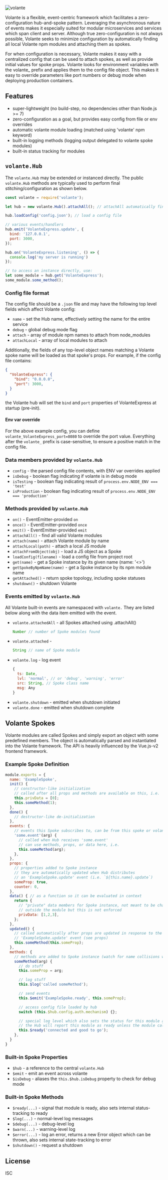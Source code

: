 ![volante](https://raw.githubusercontent.com/msmiley/msmiley.github.io/master/volante-with-text.svg?sanitize=true)

Volante is a flexible, event-centric framework which facilitates a zero-configuration hub-and-spoke pattern. Leveraging the asynchronous nature of events makes it especially suited for modular microservices and services which span client and server. Although true zero-configuration is not always possible, Volante seeks to minimize configuration by automatically finding all local Volante npm modules and attaching them as spokes.

For when configuration is necessary, Volante makes it easy with a centralized config that can be used to attach spokes, as well as provide initial values for spoke props. Volante looks for environment variables with the volante_ prefix and applies them to the config file object. This makes it easy to override parameters like port numbers or debug mode when deploying production containers.

## Features

- super-lightweight (no build-step, no dependencies other than Node.js >= 7)
- zero-configuration as a goal, but provides easy config from file or env overrides
- automatic volante module loading (matched using 'volante' npm keyword)
- built-in logging methods (logging output delegated to volante spoke modules)
- built-in status tracking for modules

## `volante.Hub`

The `volante.Hub` may be extended or instanced directly. The public `volante.Hub` methods are typically used to perform final stitching/configuration as shown below.

```js
const volante = require('volante');

let hub = new volante.Hub().attachAll(); // attachAll automatically finds all local Volante modules

hub.loadConfig('config.json'); // load a config file

// various events/handlers
hub.emit('VolanteExpress.update', {
  bind: '127.0.0.1',
  port: 3000,
});

hub.on('VolanteExpress.listening', () => {
  console.log('my server is running')
});

// to access an instance directly, use:
let some_module = hub.get('VolanteExpress');
some_module.some_method();

```

### Config file format

The config file should be a `.json` file and may have the following top level fields which affect Volante config:

- `name` - set the Hub name, effectively setting the name for the entire service
- `debug` - global debug mode flag
- `attach` - array of module npm names to attach from node_modules
- `attachLocal` - array of local modules to attach

Additionally, the fields of any top-level object names matching a Volante spoke name will be loaded as that spoke's props. For example, if the config file contains:

```json
{
  "VolanteExpress": {
    "bind": "0.0.0.0",
    "port": 3000,
  }
}
```
the Volante hub will set the `bind` and `port` properties of VolanteExpress at startup (pre-init).

#### Env var override

For the above example config, you can define `volante_VolanteExpress_port=8080` to override the port value. Everything after the `volante_` prefix is case-sensitive, to ensure a positive match in the config file.

### Data members provided by `volante.Hub`

- `config` - the parsed config file contents, with ENV var overrides applied
- `isDebug` - boolean flag indicating if volante is in debug mode
- `isTesting` - boolean flag indicating result of `process.env.NODE_ENV === 'test'`
- `isProduction` - boolean flag indicating result of `process.env.NODE_ENV === 'production'`

### Methods provided by `volante.Hub`

- `on()` - EventEmitter-provided `on`
- `once()` - EventEmitter-provided `once`
- `emit()` - EventEmitter-provided `emit`
- `attachAll()` - find all valid Volante modules
- `attach(name)` - attach Volante module by name
- `attachLocal(path)` - attach a local JS module
- `attachFromObject(obj)` - load a JS object as a Spoke
- `loadConfig(filename)` - load a config file from project root
- `get(name)` - get a Spoke instance by its given name (name: '<>')
- `getSpokeByNpmName(name)` - get a Spoke instance by its npm module name
- `getAttached()` - return spoke topology, including spoke statuses
- `shutdown()` - shutdown Volante

### Events emitted by `volante.Hub`

All Volante built-in events are namespaced with `volante.` They are listed below along with the data item emitted with the event.

- `volante.attachedAll` - all Spokes attached using .attachAll()
  ```js
  Number // number of Spoke modules found
  ```
- `volante.attached` -
  ```js
  String // name of Spoke module
  ```
- `volante.log` - log event
  ```js
  {
    ts: Date,
    lvl: 'normal', // or 'debug', 'warning', 'error'
    src: String, // Spoke class name
    msg: Any
  }
  ```
- `volante.shutdown` - emitted when shutdown initiated
- `volante.done` - emitted when shutdown complete

## Volante Spokes

Volante modules are called Spokes and simply export an object with some predefined members. The object is automatically parsed and instantiated into the Volante framework. The API is heavily influenced by the Vue.js-v2 frontend framework.

### Example Spoke Definition

```js
module.exports = {
  name: 'ExampleSpoke',
  init() {
    // constructor-like initialization
    // called after all props and methods are available on this, i.e.
    this.privData = [0];
    this.someMethod(1);
  },
  done() {
    // destructor-like de-initialization
  },
  events: {
    // events this Spoke subscribes to, can be from this spoke or volante-wide
    'some.event'(arg) {
      // called when Hub receives 'some.event'
      // can use methods, props, or data here, i.e.
      this.someMethod(arg);
    },
  },
  props: {
    // properties added to Spoke instance
    // they are automatically updated when Hub distributes
    // an 'ExampleSpoke.update' event (i.e. `${this.name}.update`)
    someProp: true,
    counter: 0,
  },
  data() { // as a function so it can be evaluated in context
    return {
      // "private" data members for Spoke instance, not meant to be changed from
      // outside the module but this is not enforced
      privData: [1,2,3],
    };
  },
  updated() {
    // called automatically after props are updated in response to the
    // 'ExampleSpoke.update' event (see props)
    this.someMethod(this.someProp);
  },
  methods: {
    // methods are added to Spoke instance (watch for name collisions with props)
    someMethod(arg) {
      // do stuff
      this.someProp = arg;

      // log stuff
      this.$log('called someMethod');

      // send events
      this.$emit('ExampleSpoke.ready', this.someProp);

      // access config file loaded by hub
      switch (this.$hub.config.auth.mechanism) {};

      // special log level which also sets the status for this module as ready,
      // the Hub will report this module as ready unless the module calls this.$error for anything
      this.$ready('connected and good to go');
    },
  }
}
```

### Built-in Spoke Properties
- `$hub` - a reference to the central `volante.Hub`
- `$emit` - emit an event across volante
- `$isDebug` - aliases the `this.$hub.isDebug` property to check for debug mode

### Built-in Spoke Methods
- `$ready(...)` - signal that module is ready, also sets internal status-tracking to ready
- `$log(...)` - normal-level log messages
- `$debug(...)` - debug-level log
- `$warn(...)` - warning-level log
- `$error(...)` - log an error, returns a new Error object which can be thrown, also sets internal state-tracking to error
- `$shutdown()` - request a shutdown

## License

ISC